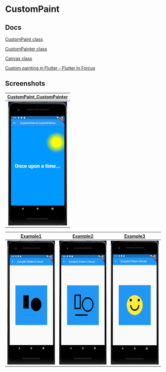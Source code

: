 # CustomPaint

## Docs

[CustomPaint class](https://api.flutter.dev/flutter/widgets/CustomPaint-class.html)

[CustomPainter class](https://api.flutter.dev/flutter/rendering/CustomPainter-class.html)

[Canvas class](https://api.flutter.dev/flutter/dart-ui/Canvas-class.html)

[Custom painting in Flutter - Flutter In Forcus](https://youtu.be/vvI_NUXK00s)

## Screenshots

|[CustomPaint_CustomPainter](lib/pages/custom_paint.dart)|
|:-:|
|<img src="./screenshots/CustomPaint_CustomPainter.png" height="400" alt="Screenshot"/>|

|[Example1](lib/pages/flutter_in_focus_example1.dart)|[Example2](lib/pages/flutter_in_focus_example2.dart)|[Example3](lib/pages/flutter_in_focus_example3.dart)|
|:-:|:-:|:-:|
|<img src="./screenshots/Example1.png" height="400" alt="Screenshot"/>|<img src="./screenshots/Example2.png" height="400" alt="Screenshot"/>|<img src="./screenshots/Example3.png" height="400" alt="Screenshot"/>|
